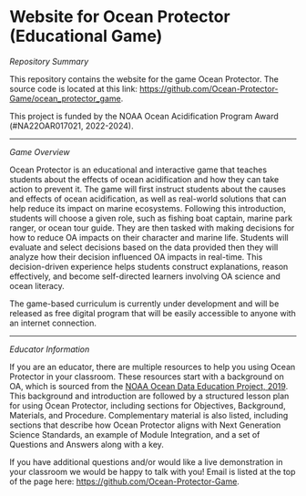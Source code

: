 # Website for Ocean Protector (Educational Game)

*Repository Summary*

This repository contains the website for the game Ocean Protector. The source code is located at this link: 
https://github.com/Ocean-Protector-Game/ocean_protector_game.

This project is funded by the NOAA Ocean Acidification Program Award (#NA22OAR017021, 2022-2024).

---

*Game Overview*

Ocean Protector is an educational and interactive game that teaches students about the effects of ocean acidification and how they can take action to prevent it. The game will first instruct students about the causes and effects of ocean acidification, as well as real-world solutions that can help reduce its impact on marine ecosystems. Following this introduction, students will choose a given role, such as fishing boat captain, marine park ranger, or ocean tour guide. They are then tasked with making decisions for how to reduce OA impacts on their character and marine life. Students will evaluate and select decisions based on the data provided then they will analyze how their decision influenced OA impacts in real-time. This decision-driven experience helps students construct explanations, reason effectively, and become self-directed learners involving OA science and ocean literacy.

The game-based curriculum is currently under development and will be released as free digital program that will be easily accessible to anyone with an internet connection.

---

*Educator Information*

If you are an educator, there are multiple resources to help you using Ocean Protector in your classroom. These resources start with a background on OA, which is sourced from the [NOAA Ocean Data Education Project, 2019](https://dataintheclassroom.noaa.gov/ocean-acidification/understanding-ocean-coastal-acidification-teacher-resources). This background and introduction are followed by a structured lesson plan for using Ocean Protector, including sections for Objectives, Background, Materials, and Procedure. Complementary material is also listed, including sections that describe how Ocean Protector aligns with Next Generation Science Standards, an example of Module Integration, and a set of Questions and Answers along with a key. 

If you have additional questions and/or would like a live demonstration in your classroom we would be happy to talk with you! Email is listed at the top of the page here: https://github.com/Ocean-Protector-Game.
